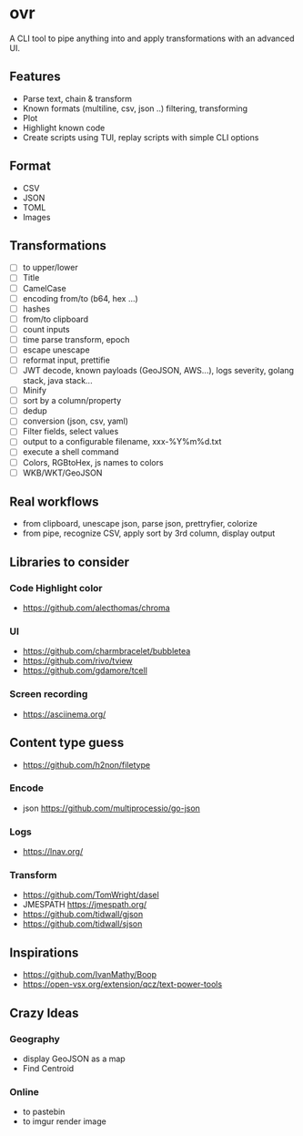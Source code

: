 # ovr
A CLI tool to pipe anything into and apply transformations with an advanced UI.

## Features
- Parse text, chain & transform
- Known formats (multiline, csv, json ..) filtering, transforming
- Plot 
- Highlight known code
- Create scripts using TUI, replay scripts with simple CLI options


## Format
- CSV
- JSON
- TOML
- Images

## Transformations

- [ ] to upper/lower
- [ ] Title
- [ ] CamelCase
- [ ] encoding from/to (b64, hex ...)
- [ ] hashes
- [ ] from/to clipboard
- [ ] count inputs
- [ ] time parse transform, epoch 
- [ ] escape unescape
- [ ] reformat input, prettifie
- [ ] JWT decode, known payloads (GeoJSON, AWS...), logs severity, golang stack, java stack...
- [ ] Minify 
- [ ] sort by a column/property
- [ ] dedup
- [ ] conversion (json, csv, yaml)
- [ ] Filter fields, select values
- [ ] output to a configurable filename, xxx-%Y%m%d.txt
- [ ] execute a shell command
- [ ] Colors, RGBtoHex, js names to colors
- [ ] WKB/WKT/GeoJSON

## Real workflows
- from clipboard, unescape json, parse json, prettryfier, colorize
- from pipe, recognize CSV, apply sort by 3rd column, display output

## Libraries to consider

### Code Highlight color
- https://github.com/alecthomas/chroma

### UI
- https://github.com/charmbracelet/bubbletea 
- https://github.com/rivo/tview
- https://github.com/gdamore/tcell

### Screen recording
- https://asciinema.org/


## Content type guess
- https://github.com/h2non/filetype

### Encode
- json https://github.com/multiprocessio/go-json

### Logs
- https://lnav.org/

### Transform 
- https://github.com/TomWright/dasel
- JMESPATH https://jmespath.org/
- https://github.com/tidwall/gjson
- https://github.com/tidwall/sjson

## Inspirations
- https://github.com/IvanMathy/Boop
- https://open-vsx.org/extension/qcz/text-power-tools

## Crazy Ideas

### Geography 
- display GeoJSON as a map
- Find Centroid

### Online
- to pastebin
- to imgur render image
